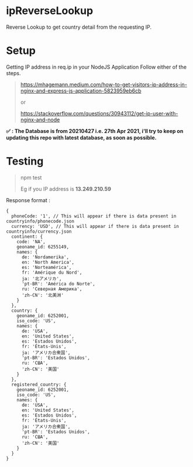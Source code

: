 # ipReverseLookup
Reverse Lookup to get country detail from the requesting IP.

# Setup
Getting IP address in req.ip in your NodeJS Application
Follow either of the steps.

> https://mhagemann.medium.com/how-to-get-visitors-ip-address-in-nginx-and-express-js-application-5823959eb6cb
>
> or
>
> https://stackoverflow.com/questions/30943112/get-ip-user-with-nginx-and-node

**✅ : The Database is from 20210427 i.e. 27th Apr 2021, i'll try to keep on updating this repo with latest database, as soon as possible.**

# Testing
> npm test
>
> Eg if you IP address is **13.249.210.59**

Response format :

```
{
  phoneCode: '1', // This will appear if there is data present in countryinfo/phonecode.json
  currency: 'USD', // This will appear if there is data present in countryinfo/currency.json
  continent: {
    code: 'NA',
    geoname_id: 6255149,
    names: {
      de: 'Nordamerika',
      en: 'North America',
      es: 'Norteamérica',
      fr: 'Amérique du Nord',
      ja: '北アメリカ',
      'pt-BR': 'América do Norte',
      ru: 'Северная Америка',
      'zh-CN': '北美洲'
    }
  },
  country: {
    geoname_id: 6252001,
    iso_code: 'US',
    names: {
      de: 'USA',
      en: 'United States',
      es: 'Estados Unidos',
      fr: 'États-Unis',
      ja: 'アメリカ合衆国',
      'pt-BR': 'Estados Unidos',
      ru: 'США',
      'zh-CN': '美国'
    }
  },
  registered_country: {
    geoname_id: 6252001,
    iso_code: 'US',
    names: {
      de: 'USA',
      en: 'United States',
      es: 'Estados Unidos',
      fr: 'États-Unis',
      ja: 'アメリカ合衆国',
      'pt-BR': 'Estados Unidos',
      ru: 'США',
      'zh-CN': '美国'
    }
  }
}
```

